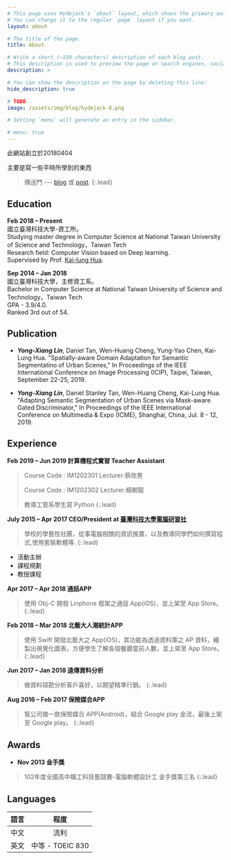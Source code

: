 ```yaml
---
# This page uses Hydejack's `about` layout, which shows the primary author's picture and about text at the top.
# You can change it to the regular `page` layout if you want.
layout: about

# The title of the page.
title: About

# Write a short (~150 characters) description of each blog post.
# This description is used to preview the page on search engines, social media, etc.
description: >

# You can show the description on the page by deleting this line:
hide_description: true

# TODO
image: /assets/img/blog/hydejack-8.png

# Setting `menu` will generate an entry in the sidebar.

# menu: true
---
```


此網站創立於20180404

主要是寫一些平時所學到的東西

  > 傳送門 --- [blog] 或 [post].
{:.lead}


## Education

**Feb 2018 – Present**<BR>
國立臺灣科技大學-資工所。<BR>
Studying master degree in Computer Science at National Taiwan University of Science and Technology，Taiwan Tech<BR>
Research field: Computer Vision based on Deep learning.<BR>
Supervised by Prof. [Kai-lung Hua](http://faculty.csie.ntust.edu.tw/~hua/index.htm).

**Sep 2014 – Jan 2018**<BR>
國立臺灣科技大學，主修資工系。<BR>
Bachelor in Computer Science at National Taiwan University of Science and Technology，Taiwan Tech<BR>
GPA - 3.9/4.0. <BR>
Ranked 3rd out of 54.<BR>

## Publication
- <B><I>Yong-Xiang Lin</I></B>, Daniel Tan, Wen-Huang Cheng, Yung-Yao Chen, Kai-Lung Hua. "Spatially-aware Domain Adaptation for Semantic Segmentatino of Urban Scenes," In Proceedings of the IEEE International Conference on Image Processing (ICIP), Taipei, Taiwan, September 22-25, 2019.

- <B><I>Yong-Xiang Lin</I></B>, Daniel Stanley Tan, Wen-Huang Cheng, Kai-Lung Hua. "Adapting Semantic Segmentation of Urban Scenes via Mask-aware Gated Discriminator," In Proceedings of the IEEE International Conference on Multimedia & Expo (ICME), Shanghai, China, Jul. 8 - 12, 2019.


<!-- **GPA**

|學期      | 成績（滿分4.0） |
|:--------:|:----:|
|103-1|3.90|
|103-2|4.00|
|104-1|3.99|
|104-2|3.93|
|105-1|3.77|
|105-2|3.94|
|106-1|3.75| -->

## Experience

**Feb 2019 – Jun 2019 計算機程式實習 Teacher Assistant**
> Course Code : IM1202301 Lecturer:蔡欣男 
> 
> Course Code : IM1202302 Lecturer:楊朝龍 
> 
> 教導工管系學生寫 Python
{:.lead}

**July 2015 – Apr 2017 CEO/President at [臺灣科技大學電腦研習社]**
> 學校的學藝性社團，從事電腦相關的資訊推廣，以及教導同學們如何撰寫程式,使用套裝軟體等.
{:.lead}

- 活動主辦
- 課程規劃
- 教授課程

**Apr 2017 – Apr 2018 通話APP**
> 使用 Obj-C 開發 Linphone 框架之通話 App(iOS)，並上架至 App Store。
{:.lead}

**Feb 2018 – Mar 2018 北藝大人潮統計APP**
> 使用 Swift 開發北藝大之 App(iOS)，其功能為透過資料庫之 AP 資料，繪製出視覺化圖表，方便學生了解各個餐廳當前人數，並上架至 App Store。
{:.lead}

**Jun 2017 – Jan 2018 遠傳資料分析**
> 做資料探勘分析客戶喜好，以期望精準行銷。
{:.lead}


**Aug 2016 – Feb 2017 保險媒合APP**
> 幫公司做一款保險媒合 APP(Android)，結合 Google play 金流，最後上架至 Google play。
{:.lead}


## Awards
- **Nov 2013 金手獎**
>102年度全國高中職工科技藝競賽-電腦軟體設計工 金手獎第三名
{:.lead}


## Languages

|語言      | 程度 |
|:--------:|:----:|
|中文 | 流利|
|英文    | 中等 - TOEIC 830|


<!-- 
code block
~~~js
~~~
 -->
<!-- 
|                                     | Free                                   | PRO                                          |
|:------------------------------------|:--------------------------------------:|:--------------------------------------------:|
| Blog                                | &#x2714;                               | &#x2714;                                     |
| [Features][feat]                    | &#x2714;                               | &#x2714;                                     |
| [Portfolio] Layout                  |                                        | &#x2714;                                     |
| [Resume] Layout                     |                                        | &#x2714;                                     |
| [Welcome] Layout                    |                                        | &#x2714;                                     |
| [Newsletter Box][news]              |                                        | &#x2714;                                     |
| [Custom Forms][forms]               |                                        | &#x2714;                                     |
| No Hydejack Branding                |                                        | &#x2714;                                     |
| License                             | [GPL-3.0][license]                     | [PRO]                                        |
| Source                              | [GitHub][src]                          | Included                                     |
| Support[^1]                         | No                                     | No                                           |
| Price                               | Free                                   | $29                                          |
|                                     | [**Download**][kit]                    | [**Buy Now - $29**][buy] [^2]                |
{:.stretch-table}
 -->

[blog]: https://www.xiaosean.website
[post]: https://www.xiaosean.website/posts/
[臺灣科技大學電腦研習社]: https://www.facebook.com/ntustcc
